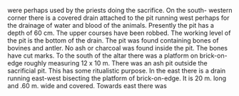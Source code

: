were perhaps used by the priests
doing the sacrifice. On the south-
western corner there is a covered
drain attached to the pit running
west perhaps for the drainage of
water and blood of the animals.
Presently the pit has a depth of 60
cm. The upper courses have been
robbed. The working level of the
pit is the bottom of the drain. The
pit was found containing bones of
bovines and antler. No ash or
charcoal was found inside the pit.
The bones have cut marks. To the
south of the altar there was a
platform on brick-on-edge roughly
measuring 12 x 10 m. There was
an ash pit outside the sacrificial
pit. This has some ritualistic
purpose. In the east there is a
drain running east-west bisecting
the platform of brick-on-edge. It is
20 m. long and .60 m. wide and
covered. Towards east there was